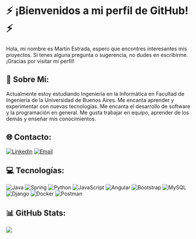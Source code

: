 # ⚡ ¡Bienvenidos a mi perfil de GitHub! ⚡️
Hola, mi nombre es Martin Estrada, espero que encontres interesantes mis proyectos. Si tenes alguna pregunta o sugerencia, no dudes en escribirme. ¡Gracias por visitar mi perfil!

## 💫 Sobre Mí: 
Actualmente estoy estudiando Ingeniería en la Informática en Facultad de Ingeniería de la Universidad de Buenos Aires. Me encanta aprender y experimentar con nuevas tecnologías. Me encanta el desarrollo de software y la programación en general. Me gusta trabajar en equipo, aprender de los demás y enseñar mis conocimientos.

## 🌐 Contacto:
[![LinkedIn](https://img.shields.io/badge/LinkedIn-%230077B5.svg?logo=linkedin&logoColor=white)](https://www.linkedin.com/in/martinsaav/)
[![Email](https://img.shields.io/badge/Email-%23D14836.svg?logo=gmail&logoColor=white)](mailto:martintheduck1@gmail.com)

## 💻 Tecnologías:
![Java](https://img.shields.io/badge/java-%23ED8B00.svg?style=for-the-badge&logo=openjdk&logoColor=white) ![Spring](https://img.shields.io/badge/spring-%236DB33F.svg?style=for-the-badge&logo=spring&logoColor=white) ![Python](https://img.shields.io/badge/python-3670A0?style=for-the-badge&logo=python&logoColor=ffdd54) ![JavaScript](https://img.shields.io/badge/javascript-%23323330.svg?style=for-the-badge&logo=javascript&logoColor=%23F7DF1E) ![Angular](https://img.shields.io/badge/angular-%23DD0031.svg?style=for-the-badge&logo=angular&logoColor=white) ![Bootstrap](https://img.shields.io/badge/bootstrap-%238511FA.svg?style=for-the-badge&logo=bootstrap&logoColor=white) ![MySQL](https://img.shields.io/badge/mysql-%2300000f.svg?style=for-the-badge&logo=mysql&logoColor=white)  ![Django](https://img.shields.io/badge/django-%23092E20.svg?style=for-the-badge&logo=django&logoColor=white) ![Docker](https://img.shields.io/badge/docker-%230db7ed.svg?style=for-the-badge&logo=docker&logoColor=white) ![Postman](https://img.shields.io/badge/Postman-FF6C37?style=for-the-badge&logo=postman&logoColor=white)
## 📊 GitHub Stats:

![](https://github-readme-stats.vercel.app/api/top-langs/?username=martinSaav&theme=nightowl&hide_border=false&include_all_commits=false&count_private=false&layout=compact)
